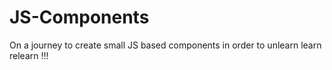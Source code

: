 # JS-Components

On a journey to create small JS based components in order to unlearn learn relearn !!!
